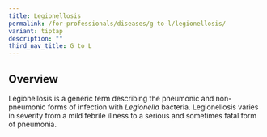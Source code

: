 ```yaml
---
title: Legionellosis
permalink: /for-professionals/diseases/g-to-l/legionellosis/
variant: tiptap
description: ""
third_nav_title: G to L
---
```

<h2>Overview</h2>
<p></p>
<p>Legionellosis is a generic term describing the pneumonic and non-pneumonic
forms of infection with <em>Legionella </em>bacteria. Legionellosis varies
in severity from a mild febrile illness to a serious and sometimes fatal
form of pneumonia.</p>